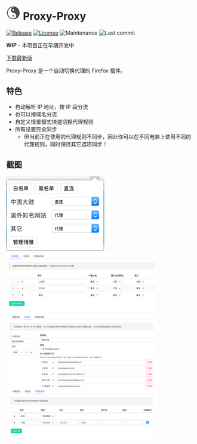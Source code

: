 # ![logo-taiji](src/assets/buttons/normal_38.png) Proxy-Proxy

[![Release](https://img.shields.io/github/release/oott123/proxy-proxy.svg)](https://github.com/oott123/proxy-proxy/releases/latest)
[![License](https://img.shields.io/github/license/oott123/proxy-proxy.svg)](https://github.com/oott123/proxy-proxy/blob/master/LICENSE)
![Maintenance](https://img.shields.io/maintenance/yes/2018.svg)
![Last commit](https://img.shields.io/github/last-commit/oott123/proxy-proxy.svg)

**WIP** - 本项目正在早期开发中

[下载最新版](https://github.com/oott123/proxy-proxy/releases/latest)

Proxy-Proxy 是一个自动切换代理的 Firefox 插件。

## 特色

* 自动解析 IP 地址，按 IP 段分流
* 也可以按域名分流
* 自定义情景模式快速切换代理规则
* 所有设置完全同步
  * 但当前正在使用的代理规则不同步，因此你可以在不同电脑上使用不同的代理规则，同时保持其它选项同步！

## 截图

<img src="promotion/popup.png" width="262">

<img src="promotion/scenes.png" style="max-width: 80%">

<img src="promotion/rulesets.png" style="max-width: 80%">

<img src="promotion/proxies.png" style="max-width: 80%">
